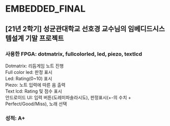 # EMBEDDED_FINAL

## [21년 2학기] 성균관대학교 선호경 교수님의 임베디드시스템설계 기말 프로젝트
### 사용한 FPGA: dotmatrix, fullcolorled, led, piezo, textlcd
Dotmatrix: 리듬게임 노트 진행  
Full color led: 판정 표시  
Led: Rating(0~10) 표시  
Piezo: 노트 입력에 따른 음 출력  
Text lcd: Rating 및 점수 표시  
안드로이드 UI: 입력 버튼(도레미파솔라시도), 판정표시(+-의 수치 + Perfect/Good/Miss), 노래 선택  
### 성적: A+
